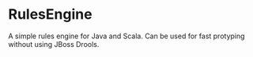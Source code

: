 # RulesEngine
A simple rules engine for Java and Scala.
Can be used for fast protyping without using JBoss Drools.
